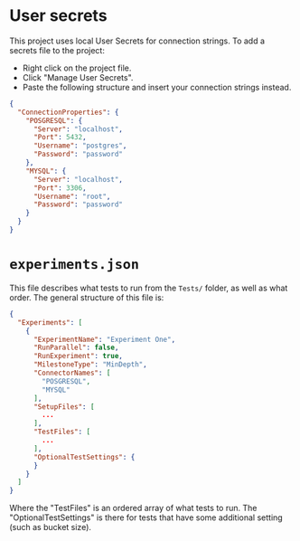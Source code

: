 ﻿# User secrets
This project uses local User Secrets for connection strings.
To add a secrets file to the project:
* Right click on the project file.
* Click "Manage User Secrets".
* Paste the following structure and insert your connection strings instead.

```json
{
  "ConnectionProperties": {
    "POSGRESQL": {
      "Server": "localhost",
      "Port": 5432,
      "Username": "postgres",
      "Password": "password"
    },
    "MYSQL": {
      "Server": "localhost",
      "Port": 3306,
      "Username": "root",
      "Password": "password"
    }
  }
}
```

# `experiments.json`
This file describes what tests to run from the `Tests/` folder, as well as what order.
The general structure of this file is:
```json
{
  "Experiments": [
    {
      "ExperimentName": "Experiment One",
      "RunParallel": false,
      "RunExperiment": true,
      "MilestoneType": "MinDepth",
      "ConnectorNames": [
        "POSGRESQL",
        "MYSQL"
      ],
      "SetupFiles": [
        ...
      ],
      "TestFiles": [
        ...
      ],
      "OptionalTestSettings": {
      }
    }
  ]
}
```

Where the "TestFiles" is an ordered array of what tests to run.
The "OptionalTestSettings" is there for tests that have some additional setting (such as bucket size).